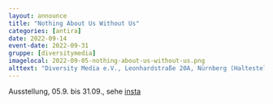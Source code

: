```yaml
---
layout: announce
title: "Nothing About Us Without Us"
categories: [antira]
date: 2022-09-14
event-date: 2022-09-31
gruppe: [diversitymedia]
imagelocal: 2022-09-05-nothing-about-us-without-us.png
alttext: "Diversity Media e.V., Leonhardstraße 20A, Nürnberg (Haltestelle Plärrer mit der U1, U2, U3, Straßenbahn Linie 4 und 6 erreichbar). Die Ausstellung ist bis zum 31 September in Nürnberg zu sehen, Öffnungszeiten: Dienstag, Mittwoch und Donnerstag von 14 bis 20 Uhr." 
---
```


Ausstellung, 05.9. bis 31.09., sehe [insta](https://www.instagram.com/p/ChugpPeNBhR/)

